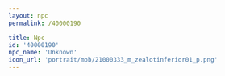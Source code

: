 ```yaml
---
layout: npc
permalink: /40000190

title: Npc
id: '40000190'
npc_name: 'Unknown'
icon_url: 'portrait/mob/21000333_m_zealotinferior01_p.png'
---
```

